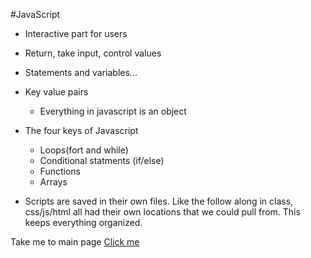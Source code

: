 #JavaScript

- Interactive part for users

- Return, take input, control values

- Statements and variables...

- Key value pairs
    - Everything in javascript is an object

- The four keys of Javascript
    - Loops(fort and while)
    - Conditional statments (if/else)
    - Functions
    - Arrays

- Scripts are saved in their own files. Like the follow along in class, css/js/html all had their own locations that we could pull from. This keeps everything organized.

Take me to main page [Click me](README.md)